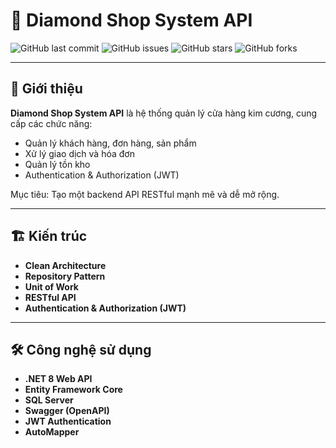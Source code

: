 # 💎 Diamond Shop System API

![GitHub last commit](https://img.shields.io/github/last-commit/tunbq21/Diamond-Shop-System-API)
![GitHub issues](https://img.shields.io/github/issues/tunbq21/Diamond-Shop-System-API)
![GitHub stars](https://img.shields.io/github/stars/tunbq21/Diamond-Shop-System-API?style=social)
![GitHub forks](https://img.shields.io/github/forks/tunbq21/Diamond-Shop-System-API?style=social)

---

## 📌 Giới thiệu
**Diamond Shop System API** là hệ thống quản lý cửa hàng kim cương, cung cấp các chức năng:
- Quản lý khách hàng, đơn hàng, sản phẩm
- Xử lý giao dịch và hóa đơn
- Quản lý tồn kho
- Authentication & Authorization (JWT)

Mục tiêu: Tạo một backend API RESTful mạnh mẽ và dễ mở rộng.

---

## 🏗️ Kiến trúc
- **Clean Architecture**
- **Repository Pattern**
- **Unit of Work**
- **RESTful API**
- **Authentication & Authorization (JWT)**

---

## 🛠️ Công nghệ sử dụng
- **.NET 8 Web API**
- **Entity Framework Core**
- **SQL Server**
- **Swagger (OpenAPI)**
- **JWT Authentication**
- **AutoMapper**


